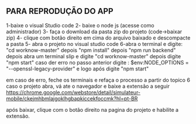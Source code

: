 ## PARA REPRODUÇÃO DO APP

1-baixe o visual Studio code
2- baixe o node js (acesse como administrador)
3- faça o download da pasta zip do projeto (code->baixar zip)
4- clique com botão direito em cima do arquivo baixado e descompacte a pasta
5- abra o projeto no visual studio code
6-abra o terminal e digite:
"cd worknow-master" depois "npm install"  depois   "npm run backend" depois abra um terminal slip e digite "cd worknow-master" depois digite "npm start"
caso der erro no passo anterior digite : $env:NODE_OPTIONS = "--openssl-legacy-provider" e logo após digite "npm start"

em caso de erro, feche os terminais e refaça o processo a partir do topico 6
caso o projeto abra, vá ate o navegador e baixe a extensão a seguir https://chrome.google.com/webstore/detail/simulateur-mobile/ckejmhbmlajgoklhgbapkiccekfoccmk?hl=pt-BR

após baixar, clique com o botão direito na pagina do projeto e habilite a extensão.









